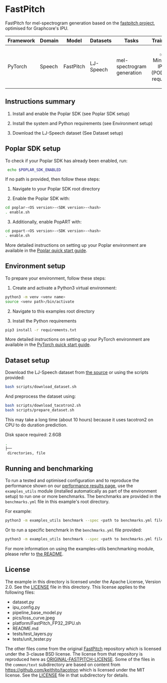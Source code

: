 # FastPitch
FastPitch for mel-spectrogram generation based on the [fastpitch project](https://github.com/NVIDIA/DeepLearningExamples/tree/793027c9da94eb8449ddda3f33543967269aa480/PyTorch/SpeechSynthesis/FastPitch), optimised for Graphcore's IPU.

| Framework | Domain | Model | Datasets | Tasks | Training | Inference | Reference |
|-----------|--------|-------|----------|-------|----------|-----------|-----------|
| PyTorch | Speech | FastPitch | LJ-Speech | mel-spectrogram generation | <p style="text-align: center;">✅ <br> Min. 16 IPU (POD16) required  | <p style="text-align: center;">❌ | [FastPitch: Parallel Text-to-speech with Pitch Prediction](https://arxiv.org/abs/2006.06873) |

## Instructions summary

1. Install and enable the Poplar SDK (see Poplar SDK setup)

2. Install the system and Python requirements (see Environment setup)

3. Download the LJ-Speech dataset (See Dataset setup)


## Poplar SDK setup
To check if your Poplar SDK has already been enabled, run:
```bash
 echo $POPLAR_SDK_ENABLED
```

If no path is provided, then follow these steps:
1. Navigate to your Poplar SDK root directory

2. Enable the Poplar SDK with:
```bash
cd poplar-<OS version>-<SDK version>-<hash>
. enable.sh
```

3. Additionally, enable PopART with:
```bash
cd popart-<OS version>-<SDK version>-<hash>
. enable.sh
```

More detailed instructions on setting up your Poplar environment are available in the [Poplar quick start guide](https://docs.graphcore.ai/projects/poplar-quick-start).


## Environment setup
To prepare your environment, follow these steps:

1. Create and activate a Python3 virtual environment:
```bash
python3 -m venv <venv name>
source <venv path>/bin/activate
```

2. Navigate to this examples root directory

3. Install the Python requirements
```bash
pip3 install -r requirements.txt
```

More detailed instructions on setting up your PyTorch environment are available in the [PyTorch quick start guide](https://docs.graphcore.ai/projects/pytorch-quick-start).

## Dataset setup
Download the LJ-Speech dataset from [the source](https://keithito.com/LJ-Speech-Dataset/) or using the scripts provided:
```bash
bash scripts/download_dataset.sh
```

And preprocess the dataset using:
```bash
bash scripts/download_tacotron2.sh
bash scripts/prepare_dataset.sh
```
This may take a long time (about 10 hours) because it uses tacotron2 on CPU to do duration prediction.

Disk space required: 2.6GB

```bash
.
├──
 directories, file
```


## Running and benchmarking
To run a tested and optimised configuration and to reproduce the performance shown on our [performance results page](https://www.graphcore.ai/performance-results), use the `examples_utils` module (installed automatically as part of the environment setup) to run one or more benchmarks. The benchmarks are provided in the `benchmarks.yml` file in this example's root directory.

For example:

```bash
python3 -m examples_utils benchmark --spec <path to benchmarks.yml file>
```

Or to run a specific benchmark in the `benchmarks.yml` file provided:

```bash
python3 -m examples_utils benchmark --spec <path to benchmarks.yml file> --benchmark <name of benchmark>
```

For more information on using the examples-utils benchmarking module, please refer to [the README](https://github.com/graphcore/examples-utils/blob/master/examples_utils/benchmarks/README.md).


## License

The example in this directory is licensed under the Apache License, Version 2.0. See the [LICENSE](LICENSE) file in this directory.
This license applies to the following files:
- dataset.py
- ipu_config.py
- pipeline_base_model.py
- pics/loss_curve.jpeg
- platform/FastPitch_FP32_2IPU.sh
- README.md
- tests/test_layers.py
- tests/unit_tester.py

The other files come from the original [FastPitch](https://github.com/NVIDIA/DeepLearningExamples/tree/793027c9da94eb8449ddda3f33543967269aa480/PyTorch/SpeechSynthesis/FastPitch) repository which is licensed under the 3-clause BSD license. The license from that repository is reproduced here as [ORIGINAL-FASTPITCH-LICENSE](ORIGINAL-FASTPITCH-LICENSE).
Some of the files in the `common/text` subdirectory are based on content from https://github.com/keithito/tacotron which is licensed under the MIT license. See the [LICENSE](common/text/LICENSE) file in that subdirectory for details.
